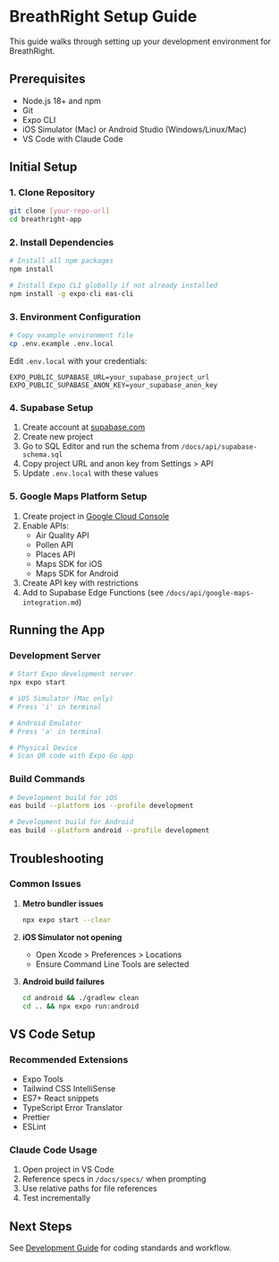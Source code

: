 # BreathRight Setup Guide

This guide walks through setting up your development environment for BreathRight.

## Prerequisites

- Node.js 18+ and npm
- Git
- Expo CLI
- iOS Simulator (Mac) or Android Studio (Windows/Linux/Mac)
- VS Code with Claude Code

## Initial Setup

### 1. Clone Repository

```bash
git clone [your-repo-url]
cd breathright-app
```

### 2. Install Dependencies

```bash
# Install all npm packages
npm install

# Install Expo CLI globally if not already installed
npm install -g expo-cli eas-cli
```

### 3. Environment Configuration

```bash
# Copy example environment file
cp .env.example .env.local
```

Edit `.env.local` with your credentials:
```
EXPO_PUBLIC_SUPABASE_URL=your_supabase_project_url
EXPO_PUBLIC_SUPABASE_ANON_KEY=your_supabase_anon_key
```

### 4. Supabase Setup

1. Create account at [supabase.com](https://supabase.com)
2. Create new project
3. Go to SQL Editor and run the schema from `/docs/api/supabase-schema.sql`
4. Copy project URL and anon key from Settings > API
5. Update `.env.local` with these values

### 5. Google Maps Platform Setup

1. Create project in [Google Cloud Console](https://console.cloud.google.com)
2. Enable APIs:
   - Air Quality API
   - Pollen API
   - Places API
   - Maps SDK for iOS
   - Maps SDK for Android
3. Create API key with restrictions
4. Add to Supabase Edge Functions (see `/docs/api/google-maps-integration.md`)

## Running the App

### Development Server

```bash
# Start Expo development server
npx expo start

# iOS Simulator (Mac only)
# Press 'i' in terminal

# Android Emulator
# Press 'a' in terminal

# Physical Device
# Scan QR code with Expo Go app
```

### Build Commands

```bash
# Development build for iOS
eas build --platform ios --profile development

# Development build for Android  
eas build --platform android --profile development
```

## Troubleshooting

### Common Issues

1. **Metro bundler issues**
   ```bash
   npx expo start --clear
   ```

2. **iOS Simulator not opening**
   - Open Xcode > Preferences > Locations
   - Ensure Command Line Tools are selected

3. **Android build failures**
   ```bash
   cd android && ./gradlew clean
   cd .. && npx expo run:android
   ```

## VS Code Setup

### Recommended Extensions

- Expo Tools
- Tailwind CSS IntelliSense  
- ES7+ React snippets
- TypeScript Error Translator
- Prettier
- ESLint

### Claude Code Usage

1. Open project in VS Code
2. Reference specs in `/docs/specs/` when prompting
3. Use relative paths for file references
4. Test incrementally

## Next Steps

See [Development Guide](./DEVELOPMENT.md) for coding standards and workflow.